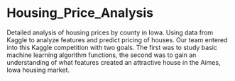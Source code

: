 # Housing_Price_Analysis
Detailed analysis of housing prices by county in Iowa. Using data from Kaggle to analyze features and predict pricing of houses.
Our team entered into this Kaggle competition with two goals. The first was to study basic machine learning algorithm functions, the second was to gain an understanding of what features created an attractive house in the Aimes, Iowa housing market.

